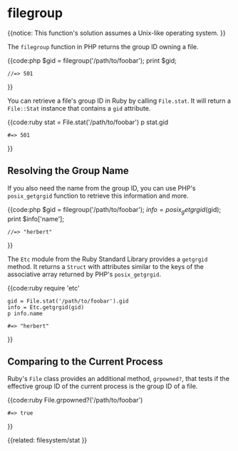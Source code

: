 # filegroup

{{notice:
    This function's solution assumes a Unix-like operating system.
}}

The `filegroup` function in PHP returns the group ID owning a file.

{{code:php
    $gid = filegroup('/path/to/foobar');
    print $gid;

    //=> 501
}}

You can retrieve a file's group ID in Ruby by calling `File.stat`. It will
return a `File::Stat` instance that contains a `gid` attribute.

{{code:ruby
    stat = File.stat('/path/to/foobar')
    p stat.gid

    #=> 501
}}

## Resolving the Group Name

If you also need the name from the group ID, you can use PHP's
`posix_getgrgid` function to retrieve this information and more.

{{code:php
    $gid = filegroup('/path/to/foobar');
    $info = posix_getgrgid($gid);
    print $info['name'];

    //=> "herbert"
}}

The `Etc` module from the Ruby Standard Library provides a `getgrgid` method.
It returns a `Struct` with attributes similar to the keys of the associative
array returned by PHP's `posix_getgrgid`.

{{code:ruby
    require 'etc'

    gid = File.stat('/path/to/foobar').gid
    info = Etc.getgrgid(gid)
    p info.name

    #=> "herbert"
}}

## Comparing to the Current Process

Ruby's `File` class provides an additional method, `grpowned?`, that tests if
the effective group ID of the current process is the group ID of a file.

{{code:ruby
    File.grpowned?('/path/to/foobar')

    #=> true
}}


{{related:
    filesystem/stat
}}

